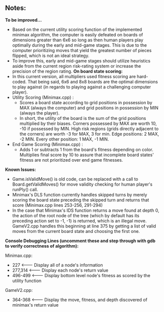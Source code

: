Notes:
------
**To be improved...**
- Based on the current utility scoring function of the implemented minimax algorithm, the computer is easily defeated on boards of dimensions greater than 6x6 so long as then human players play optimally during the early and mid-game stages. This is due to the computer prioritizing moves that yield the greatest number of pieces flipped, which is not an ideal strategy. 
- To improve this, early and mid-game stages should utilize heuristics aside from the current region risk-rating system or increase the precision of the region rating.
**On board state scoring:**
- In this current version, all multipliers used fitness scoring are hard-coded. That being said, 6x6 and 8x8 boards are the optimal dimensions to play against (in regards to playing against a challenging computer player).
- Utility Scoring (Minimax.cpp) : 
	- Scores a board state according to grid positions in possession by MAX (always the computer) and grid positions in possession by MIN (always the player). 
	- In short, the utility of the board is the sum of the grid positions multiplied by their biases. Corners possessed by MAX are worth 10, -10 if possessed by MIN. High risk regions (grids directly adjacent to the corners) are worth -3 for MAX, 3 for min. Edge positions: 2 MAX, -2 MIN. Every other position: 1 MAX, -1 MIN.
- End Game Scoring (Minimax.cpp) :
	- Adds 1 or subtracts 1 from the board's fitness depending on color. Multiplies final score by 10 to assure that incomplete board states' fitness are not prioritized over end game fitnesses.

**Known Issues:**
- Game.isValidMove() is old code, can be replaced with a call to Board.getValidMoves() for move validity checking for human player's runPly() call.
- Minimax's DLS function currently handles skipped turns by merely scoring the board state preceding the skipped turn and returns that score (Minimax.cpp lines 253-256, 291-294)
- In the case that Minimax's IDS function returns a move found at depth 0, the action of the root node of the tree (which by default has its preceding action set to -1, -1) is returned, which is an illegal move. GameV2.cpp handles this beginning at line 375 by getting a list of valid moves from the current board state and choosing the first one. 

**Console Debugging Lines (uncomment these and step through with gdb to verify correctness of algorithm):**

Minimax.cpp:
- 227     <--- Display all of a node's information
- 277,314 <--- Display each node's return value
- 496-499 <--- Display bottom level node's fitness as scored by the utility function

GameV2.cpp:
- 364-368 <--- Display the move, fitness, and depth discovered of minimax's return value


